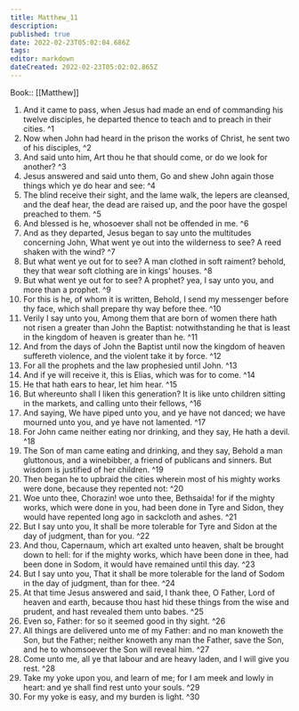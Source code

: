 ```yaml
---
title: Matthew_11
description: 
published: true
date: 2022-02-23T05:02:04.686Z
tags: 
editor: markdown
dateCreated: 2022-02-23T05:02:02.865Z
---
```


 Book:: [[Matthew]]
 1. And it came to pass, when Jesus had made an end of commanding his twelve disciples, he departed thence to teach and to preach in their cities. ^1
 2. Now when John had heard in the prison the works of Christ, he sent two of his disciples, ^2
 3. And said unto him, Art thou he that should come, or do we look for another? ^3
 4. Jesus answered and said unto them, Go and shew John again those things which ye do hear and see: ^4
 5. The blind receive their sight, and the lame walk, the lepers are cleansed, and the deaf hear, the dead are raised up, and the poor have the gospel preached to them. ^5
 6. And blessed is he, whosoever shall not be offended in me. ^6
 7. And as they departed, Jesus began to say unto the multitudes concerning John, What went ye out into the wilderness to see? A reed shaken with the wind? ^7
 8. But what went ye out for to see? A man clothed in soft raiment? behold, they that wear soft clothing are in kings' houses. ^8
 9. But what went ye out for to see? A prophet? yea, I say unto you, and more than a prophet. ^9
 10. For this is he, of whom it is written, Behold, I send my messenger before thy face, which shall prepare thy way before thee. ^10
 11. Verily I say unto you, Among them that are born of women there hath not risen a greater than John the Baptist: notwithstanding he that is least in the kingdom of heaven is greater than he. ^11
 12. And from the days of John the Baptist until now the kingdom of heaven suffereth violence, and the violent take it by force. ^12
 13. For all the prophets and the law prophesied until John. ^13
 14. And if ye will receive it, this is Elias, which was for to come. ^14
 15. He that hath ears to hear, let him hear. ^15
 16. But whereunto shall I liken this generation? It is like unto children sitting in the markets, and calling unto their fellows, ^16
 17. And saying, We have piped unto you, and ye have not danced; we have mourned unto you, and ye have not lamented. ^17
 18. For John came neither eating nor drinking, and they say, He hath a devil. ^18
 19. The Son of man came eating and drinking, and they say, Behold a man gluttonous, and a winebibber, a friend of publicans and sinners. But wisdom is justified of her children. ^19
 20. Then began he to upbraid the cities wherein most of his mighty works were done, because they repented not: ^20
 21. Woe unto thee, Chorazin! woe unto thee, Bethsaida! for if the mighty works, which were done in you, had been done in Tyre and Sidon, they would have repented long ago in sackcloth and ashes. ^21
 22. But I say unto you, It shall be more tolerable for Tyre and Sidon at the day of judgment, than for you. ^22
 23. And thou, Capernaum, which art exalted unto heaven, shalt be brought down to hell: for if the mighty works, which have been done in thee, had been done in Sodom, it would have remained until this day. ^23
 24. But I say unto you, That it shall be more tolerable for the land of Sodom in the day of judgment, than for thee. ^24
 25. At that time Jesus answered and said, I thank thee, O Father, Lord of heaven and earth, because thou hast hid these things from the wise and prudent, and hast revealed them unto babes. ^25
 26. Even so, Father: for so it seemed good in thy sight. ^26
 27. All things are delivered unto me of my Father: and no man knoweth the Son, but the Father; neither knoweth any man the Father, save the Son, and he to whomsoever the Son will reveal him. ^27
 28. Come unto me, all ye that labour and are heavy laden, and I will give you rest. ^28
 29. Take my yoke upon you, and learn of me; for I am meek and lowly in heart: and ye shall find rest unto your souls. ^29
 30. For my yoke is easy, and my burden is light. ^30
